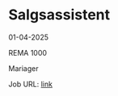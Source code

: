# Salgsassistent
01-04-2025

REMA 1000

Mariager

Job URL: [link](https://candidate.hr-manager.net/ApplicationInit.aspx?cid=1030&ProjectId=72386&DepartmentId=8612&MediaId=5)



